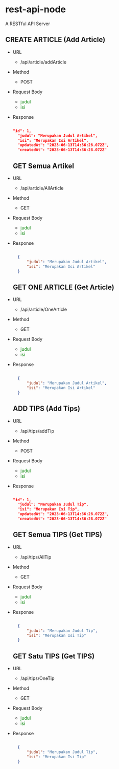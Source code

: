 # rest-api-node
 A RESTful API Server 


## CREATE ARTICLE (Add Article)
- URL
  - /api/article/addArticle
- Method
  - POST
- Request Body
  - <font style="color: green">judul</font>
  - <span style="color: green">isi</span>
- Response
  ```json

  "id": 1,
    "judul": "Merupakan Judul Artikel",
    "isi": "Merupakan Isi Artikel",
    "updatedAt": "2023-06-13T14:36:28.072Z",
    "createdAt": "2023-06-13T14:36:28.072Z"

  ```
 
 
  ## GET Semua Artikel
- URL
  - /api/article/AllArticle
- Method
  - GET
- Request Body
  - <font style="color: green">judul</font>
  - <span style="color: green">isi</span>
- Response
  ```json
  
    {
        "judul": "Merupakan Judul Artikel",
        "isi": "Merupakan Isi Artikel"
    }

  ```

  ## GET ONE ARTICLE (Get Article)
- URL
  - /api/article/OneArticle
- Method
  - GET
- Request Body
  - <font style="color: green">judul</font>
  - <span style="color: green">isi</span>
- Response
  ```json
  
    {
        "judul": "Merupakan Judul Artikel",
        "isi": "Merupakan Isi Artikel"
    }

  ```
  
    ## ADD TIPS (Add Tips)
- URL
  - /api/tips/addTip
- Method
  - POST
- Request Body
  - <font style="color: green">judul</font>
  - <span style="color: green">isi</span>
- Response
  ```json
  
  "id": 1,
    "judul": "Merupakan Judul Tip",
    "isi": "Merupakan Isi Tip",
    "updatedAt": "2023-06-13T14:36:28.072Z",
    "createdAt": "2023-06-13T14:36:28.072Z"

  ```
  
   
  ## GET Semua TIPS (Get TIPS)
- URL
  - /api/tips/AllTip
- Method
  - GET
- Request Body
  - <font style="color: green">judul</font>
  - <span style="color: green">isi</span>
- Response
  ```json
  
    {
        "judul": "Merupakan Judul Tip",
        "isi": "Merupakan Isi Tip"
    }

  ```
  
    ## GET Satu TIPS (Get TIPS)
- URL
  - /api/tips/OneTip
- Method
  - GET
- Request Body
  - <font style="color: green">judul</font>
  - <span style="color: green">isi</span>
- Response
  ```json
  
    {
        "judul": "Merupakan Judul Tip",
        "isi": "Merupakan Isi Tip"
    }

  ```
